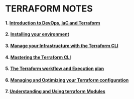 # TERRAFORM NOTES

#### 1. [Introduction to DevOps, IaC and Terraform](https://docs.google.com/presentation/d/1uS5l9PEBQZK-i0VhXZoV642FrcDiBDmJqHGLs3vvb8U/edit?usp=sharing)
#### 2. [Installing your environment](https://docs.google.com/presentation/d/1f-e6cEoE8xhTU4fmp9hS8RatISSyReXBU0H34lVAgyo/edit?usp=sharing)
#### 3. [Manage your Infrastructure with the Terraform CLI](https://docs.google.com/presentation/d/1645nqOUGxuXQCPum36kwPEoX6t6yMoyxtib08PoUaSg/edit?usp=sharing)
#### 4. [Mastering the Terraform CLI](https://docs.google.com/presentation/d/1wqArfWI4vkyeYEHORUL8DXwZEcaa-d_NjyPjW-l6RH0/edit?usp=sharing)
#### 5. [The Terraform workflow and Execution plan](https://docs.google.com/presentation/d/1iucahhFNKRK2UH-_tiBMLSd_gbUoWq6B-3zPwoWwdcs/edit?usp=sharing)
#### 6. [Managing and Optimizing your Terraform configuration](https://docs.google.com/presentation/d/1nWDGq8nHQKir6gwEmwCVngELyRhkQjSEpLiZuzF2NsY/edit?usp=sharing)
#### 7. [Understanding and Using terraform Modules](https://docs.google.com/presentation/d/1bLqeGidr5LIXhKL-At-GuJE0KnlRrt0Chik5dfX21_8/edit?usp=sharing)